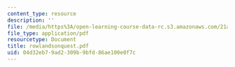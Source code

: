 ```yaml
---
content_type: resource
description: ''
file: /media/https%3A/open-learning-course-data-rc.s3.amazonaws.com/21a-441-the-conquest-of-america-spring-2004/04d32eb79ad2309b9bfd86ae100e0f7c_rowlandsonquest.pdf
file_type: application/pdf
resourcetype: Document
title: rowlandsonquest.pdf
uid: 04d32eb7-9ad2-309b-9bfd-86ae100e0f7c
---
```


